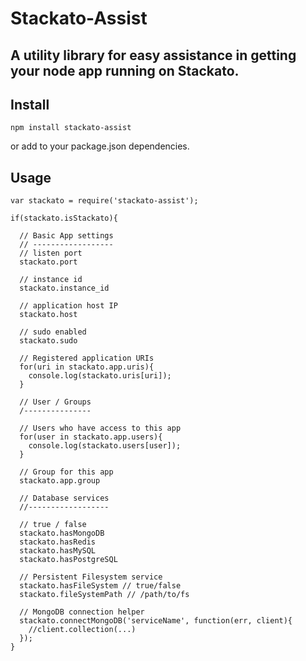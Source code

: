 # Stackato-Assist
## A utility library for easy assistance in getting your node app running on Stackato.

## Install

    npm install stackato-assist

or add to your package.json dependencies.

## Usage

    var stackato = require('stackato-assist');

    if(stackato.isStackato){

      // Basic App settings
      // ------------------
      // listen port
      stackato.port

      // instance id
      stackato.instance_id

      // application host IP
      stackato.host

      // sudo enabled
      stackato.sudo

      // Registered application URIs
      for(uri in stackato.app.uris){
        console.log(stackato.uris[uri]);
      }

      // User / Groups
      /---------------

      // Users who have access to this app
      for(user in stackato.app.users){
        console.log(stackato.users[user]);
      }

      // Group for this app
      stackato.app.group

      // Database services
      //------------------

      // true / false
      stackato.hasMongoDB
      stackato.hasRedis
      stackato.hasMySQL
      stackato.hasPostgreSQL

      // Persistent Filesystem service
      stackato.hasFileSystem // true/false
      stackato.fileSystemPath // /path/to/fs

      // MongoDB connection helper
      stackato.connectMongoDB('serviceName', function(err, client){
        //client.collection(...)
      });
    }
